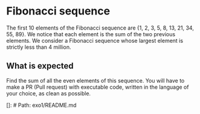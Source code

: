 # Fibonacci sequence

The first 10 elements of the Fibonacci sequence are {1, 2, 3, 5, 8, 13, 21, 34, 55, 89}.
We notice that each element is the sum of the two previous elements.
We consider a Fibonacci sequence whose largest element is strictly less than 4 million.

## What is expected

Find the sum of all the even elements of this sequence.
You will have to make a PR (Pull request) with executable code, written in the language of your choice, as clean as possible.

[]: # Path: exo1/README.md
